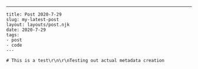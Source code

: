 ---
    title: Post 2020-7-29
    slug: my-latest-post
    layout: layouts/post.njk
    date: 2020-7-29
    tags:
    - post
    - code
    ---

    # This is a test\r\n\r\nTesting out actual metadata creation
